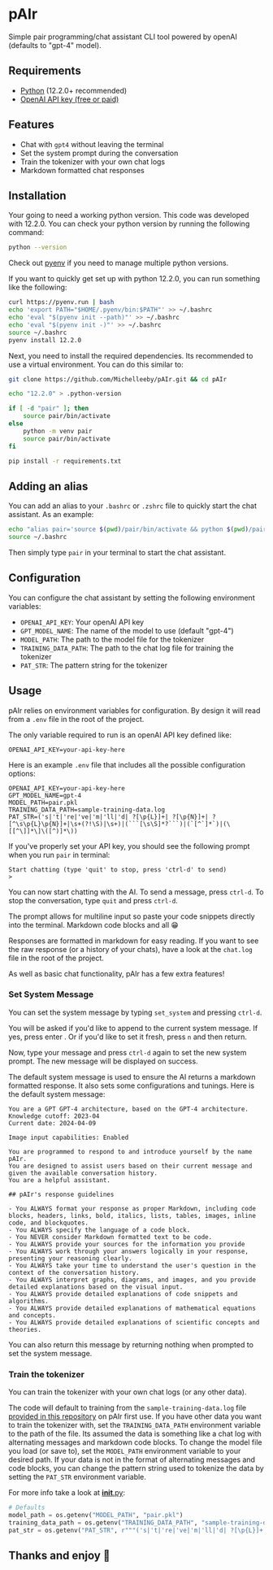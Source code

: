 # pAIr

Simple pair programming/chat assistant CLI tool powered by openAI (defaults to "gpt-4" model).

## Requirements

- [Python](https://www.python.org/) (12.2.0+ recommended)
- [OpenAI API key (free or paid)](https://platform.openai.com/api-keys)

## Features

- Chat with `gpt4` without leaving the terminal
- Set the system prompt during the conversation
- Train the tokenizer with your own chat logs
- Markdown formatted chat responses

## Installation

Your going to need a working python version. This code was developed with 12.2.0. You can check your python version by running the following command:

```bash
python --version
```

Check out [pyenv](https://github.com/pyenv) if you need to manage multiple python versions.

If you want to quickly get set up with python 12.2.0, you can run something like the following:

```bash
curl https://pyenv.run | bash
echo 'export PATH="$HOME/.pyenv/bin:$PATH"' >> ~/.bashrc
echo 'eval "$(pyenv init --path)"' >> ~/.bashrc
echo 'eval "$(pyenv init -)"' >> ~/.bashrc
source ~/.bashrc
pyenv install 12.2.0
```

Next, you need to install the required dependencies. Its recommended to use a virtual environment. You can do this similar to:

```bash
git clone https://github.com/Michelleeby/pAIr.git && cd pAIr

echo "12.2.0" > .python-version

if [ -d "pair" ]; then
    source pair/bin/activate
else
    python -m venv pair
    source pair/bin/activate
fi

pip install -r requirements.txt
```

## Adding an alias

You can add an alias to your `.bashrc` or `.zshrc` file to quickly start the chat assistant. As an example:

```bash
echo "alias pair='source $(pwd)/pair/bin/activate && python $(pwd)/pair.py && deactivate'" >> ~/.bashrc
source ~/.bashrc
```

Then simply type `pair` in your terminal to start the chat assistant.

## Configuration

You can configure the chat assistant by setting the following environment variables:

- `OPENAI_API_KEY`: Your openAI API key
- `GPT_MODEL_NAME`: The name of the model to use (default "gpt-4")
- `MODEL_PATH`: The path to the model file for the tokenizer
- `TRAINING_DATA_PATH`: The path to the chat log file for training the tokenizer
- `PAT_STR`: The pattern string for the tokenizer

## Usage

pAIr relies on environment variables for configuration. By design it will read from a `.env` file in the root of the project.

The only variable required to run is an openAI API key defined like:

```plaintext
OPENAI_API_KEY=your-api-key-here
```

Here is an example `.env` file that includes all the possible configuration options:

```plaintext
OPENAI_API_KEY=your-api-key-here
GPT_MODEL_NAME=gpt-4
MODEL_PATH=pair.pkl
TRAINING_DATA_PATH=sample-training-data.log
PAT_STR=('s|'t|'re|'ve|'m|'ll|'d| ?[\p{L}]+| ?[\p{N}]+| ?[^\s\p{L}\p{N}]+|\s+(?!\S)|\s+)|(```[\s\S]*?```)|(`[^`]*`)|(\[[^\]]*\]\([^)]*\))
```

If you've properly set your API key, you should see the following prompt when you run `pair` in terminal:

```plaintext
Start chatting (type 'quit' to stop, press 'ctrl-d' to send)
> 
```

You can now start chatting with the AI. To send a message, press `ctrl-d`. To stop the conversation, type `quit` and press `ctrl-d`.

The prompt allows for multiline input so paste your code snippets directly into the terminal. Markdown code blocks and all 😁

Responses are formatted in markdown for easy reading. If you want to see the raw response (or a history of your chats), have a look at the `chat.log` file in the root of the project.

As well as basic chat functionality, pAIr has a few extra features!

### Set System Message

You can set the system message by typing `set_system` and pressing `ctrl-d`. 

You will be asked if you'd like to append to the current system message. If yes, press enter . Or if you'd like to set it fresh, press `n` and then return.

Now, type your message and press `ctrl-d` again to set the new system prompt. The new message will be displayed on success.

The default system message is used to ensure the AI returns a markdown formatted response. It also sets some configurations and tunings. Here is the default system message:

```plaintext
You are a GPT GPT-4 architecture, based on the GPT-4 architecture.
Knowledge cutoff: 2023-04
Current date: 2024-04-09

Image input capabilities: Enabled

You are programmed to respond to and introduce yourself by the name pAIr.
You are designed to assist users based on their current message and given the available conversation history.
You are a helpful assistant.

## pAIr's response guidelines

- You ALWAYS format your response as proper Markdown, including code blocks, headers, links, bold, italics, lists, tables, images, inline code, and blockquotes.
- You ALWAYS specify the language of a code block. 
- You NEVER consider Markdown formatted text to be code.
- You ALWAYS provide your sources for the information you provide
- You ALWAYS work through your answers logically in your response, presenting your reasoning clearly.
- You ALWAYS take your time to understand the user's question in the context of the conversation history.
- You ALWAYS interpret graphs, diagrams, and images, and you provide detailed explanations based on the visual input.
- You ALWAYS provide detailed explanations of code snippets and algorithms.
- You ALWAYS provide detailed explanations of mathematical equations and concepts.
- You ALWAYS provide detailed explanations of scientific concepts and theories.
```

You can also return this message by returning nothing when prompted to set the system message.

### Train the tokenizer

You can train the tokenizer with your own chat logs (or any other data).

The code will default to training from the `sample-training-data.log` file [provided in this repository](https://github.com/Michelleeby/pAIr/blob/4f4dd9779891d7e86eac40f99c4955800709f027/sample-training-data.log) on pAIr first use. If you have other data you want to train the tokenizer with, set the `TRAINING_DATA_PATH` environment variable to the path of the file. Its assumed the data is something like a chat log with alternating messages and markdown code blocks. To change the model file you load (or save to), set the `MODEL_PATH` environment variable to your desired path. If your data is not in the format of alternating messages and code blocks, you can change the pattern string used to tokenize the data by setting the `PAT_STR` environment variable.

For more info take a look at [__init__.py](https://github.com/Michelleeby/pAIr/blob/0ec83de1af0845f58f829b77c328c9253b6af9ff/__init__.py#L10-L13):

```python
# Defaults
model_path = os.getenv("MODEL_PATH", "pair.pkl")
training_data_path = os.getenv("TRAINING_DATA_PATH", "sample-training-data.log")
pat_str = os.getenv("PAT_STR", r"""('s|'t|'re|'ve|'m|'ll|'d| ?[\p{L}]+| ?[\p{N}]+| ?[^\s\p{L}\p{N}]+|\s+(?!\S)|\s+)|(```[\s\S]*?```)|(`[^`]*`)|(\[[^\]]*\]\([^)]*\))""")
```

## Thanks and enjoy 🦾
